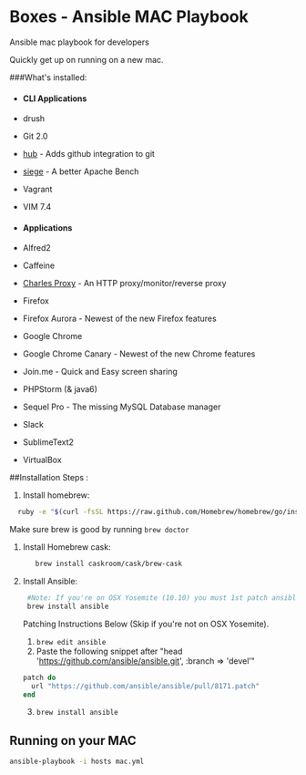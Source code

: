 Boxes - Ansible MAC Playbook
========

Ansible mac playbook for developers

Quickly get up on running on a new mac.

###What's installed:

- #### CLI Applications
 - drush 
 - Git 2.0
 - [hub](https://hub.github.com/) - Adds github integration to git
 - [siege](http://www.joedog.org/siege-home/) - A better Apache Bench
 - Vagrant
 - VIM 7.4

- #### Applications
 - Alfred2
 - Caffeine
 - [Charles Proxy](http://www.charlesproxy.com/) - An HTTP proxy/monitor/reverse proxy
 - Firefox
 - Firefox Aurora - Newest of the new Firefox features 
 - Google Chrome
 - Google Chrome Canary - Newest of the new Chrome features
 - Join.me - Quick and Easy screen sharing
 - PHPStorm (& java6)
 - Sequel Pro - The missing MySQL Database manager
 - Slack
 - SublimeText2
 - VirtualBox

##Installation Steps :
 1. Install homebrew:
   
   ```sh
     ruby -e "$(curl -fsSL https://raw.github.com/Homebrew/homebrew/go/install)"
   ```
   Make sure brew is good by running ```brew doctor```

 1. Install Homebrew cask:

    ```sh
       brew install caskroom/cask/brew-cask
    ```
    
 1. Install Ansible:
    ```sh
     #Note: If you're on OSX Yosemite (10.10) you must 1st patch ansible!
     brew install ansible
    ```
    Patching Instructions Below (Skip if you're not on OSX Yosemite).
    1. ```brew edit ansible```
    2. Paste the following snippet after "head 'https://github.com/ansible/ansible.git', :branch => 'devel’"

      ```ruby
      patch do
        url "https://github.com/ansible/ansible/pull/8171.patch"
      end
      ```

    3. ```brew install ansible```
    


## Running on your MAC

 ```sh
 ansible-playbook -i hosts mac.yml
 ```
 
